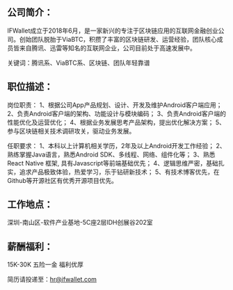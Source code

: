 ## 公司简介：
IFWallet成立于2018年6月，是一家新兴的专注于区块链应用的互联网金融创业公司。创始团队脱胎于ViaBTC，积攒了丰富的区块链研发、运营经验，团队核心成员皆来自腾讯、迅雷等知名的互联网企业，公司目前处于高速发展中。

关键词：腾讯系、ViaBTC系、区块链、团队年轻靠谱
## 职位描述：
岗位职责：
1、根据公司App产品规划、设计、开发及维护Android客户端应用；
2、负责Android客户端的架构、功能设计与模块编码；
3、负责Android客户端的性能优化及运营优化；
4、根据业务发展思考产品架构，提出优化解决方案；
5、参与区块链相关技术调研攻关，驱动业务发展。

任职要求：
1、本科以上计算机相关学历，2年及以上Android开发工作经验；
2、熟练掌握Java语言，熟悉Android SDK、多线程、网络、组件化等；
3、熟悉React Native 框架, 具有Javascript等前端基础优先；
4、逻辑思维严密，基础扎实，追求产品极致体验，热爱学习，乐于钻研新技术；
5、有技术博客优先，在Github等开源社区有优秀开源项目优先。

## 工作地点：
深圳-南山区-软件产业基地-5C座2层IDH创展谷202室

## 薪酬福利：
15K-30K
五险一金
福利优厚

简历请投递至：hr@ifwallet.com
